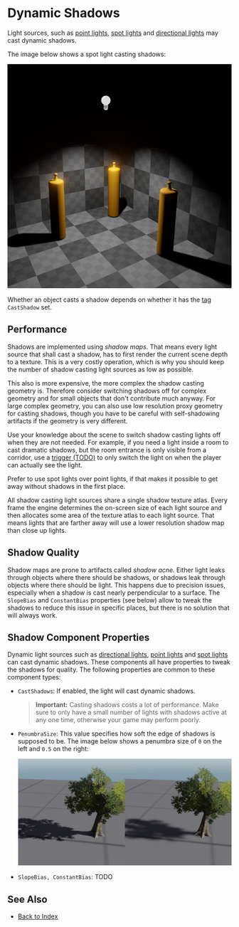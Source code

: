 # Dynamic Shadows

Light sources, such as [point lights](point-light-component.md), [spot lights](spot-light-component.md) and [directional lights](directional-light-component.md) may cast dynamic shadows.

The image below shows a spot light casting shadows:

![Spot Light](media/spot-light.jpg)

Whether an object casts a shadow depends on whether it has the [tag](../../projects/tags.md) `CastShadow` set.

## Performance

Shadows are implemented using *shadow maps*. That means every light source that shall cast a shadow, has to first render the current scene depth to a texture. This is a very costly operation, which is why you should keep the number of shadow casting light sources as low as possible.

This also is more expensive, the more complex the shadow casting geometry is. Therefore consider switching shadows off for complex geometry and for small objects that don't contribute much anyway. For large complex geometry, you can also use low resolution proxy geometry for casting shadows, though you have to be careful with self-shadowing artifacts if the geometry is very different.

Use your knowledge about the scene to switch shadow casting lights off when they are not needed. For example, if you need a light inside a room to cast dramatic shadows, but the room entrance is only visible from a corridor, use a [trigger (TODO)](../../physics/actors/physx-trigger-component.md) to only switch the light on when the player can actually see the light.

Prefer to use spot lights over point lights, if that makes it possible to get away without shadows in the first place.

All shadow casting light sources share a single shadow texture atlas. Every frame the engine determines the on-screen size of each light source and then allocates some area of the texture atlas to each light source. That means lights that are farther away will use a lower resolution shadow map than close up lights.

## Shadow Quality

Shadow maps are prone to artifacts called *shadow acne*. Either light leaks through objects where there should be shadows, or shadows leak through objects where there should be light. This happens due to precision issues, especially when a shadow is cast nearly perpendicular to a surface. The `SlopeBias` and `ConstantBias` properties (see below) allow to tweak the shadows to reduce this issue in specific places, but there is no solution that will always work.

## Shadow Component Properties

Dynamic light sources such as [directional lights](directional-light-component.md), [point lights](point-light-component.md) and [spot lights](spot-light-component.md) can cast dynamic shadows. These components all have properties to tweak the shadows for quality. The following properties are common to these component types:

* `CastShadows`: If enabled, the light will cast dynamic shadows.

  > **Important:**
  > Casting shadows costs a lot of performance. Make sure to only have a small number of lights with shadows active at any one time, otherwise your game may perform poorly.

* `PenumbraSize`: This value specifies how soft the edge of shadows is supposed to be. The image below shows a penumbra size of `0` on the left and `0.5` on the right:

  ![Penumbra Size](media/penumbra.jpg)

* `SlopeBias, ConstantBias`: TODO

## See Also

* [Back to Index](../../index.md)